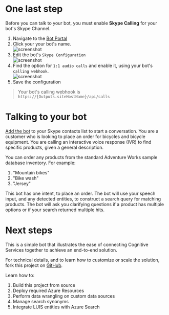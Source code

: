 # One last step
Before you can talk to your bot, you must enable **Skype Calling** for your bot's Skype Channel.

1. Navigate to the [Bot Portal][5]
1. Click your your bot's name.  
![screenshot][1]
1. Edit the bot's `Skype Configuration`  
![screenshot][2]
1. Find the option for `1:1 audio calls` and enable it, using your bot's `calling webhook`.  
![screenshot][3]
1. Save the configuration
> Your bot's calling webhook is `https://{Outputs.siteHostName}/api/calls`

# Talking to your bot
[Add the bot][6] to your Skype contacts list to start a conversation. You are a customer who is looking to place an order for bicycles and bicycle equipment. You are calling an interactive voice response (IVR) to find specific products, given a general description.

You can order any products from the standard Adventure Works sample database inventory. For example:
1. "Mountain bikes"
1. "Bike wash"
1. "Jersey"

This bot has one intent, to place an order. The bot will use your speech input, and any detected entities, to construct a search query for matching products. The bot will ask you clarifying questions if a product has multiple options or if your search returned multiple hits.

# Next steps
This is a simple bot that illustrates the ease of connecting Cognitive Services together to achieve an end-to-end solution.

For technical details, and to learn how to customize or scale the solution, fork this project on [GitHub][7].

Learn how to:
1. Build this project from source
1. Deploy required Azure Resources
1. Perform data wrangling on custom data sources
1. Manage search synonyms
1. Integrate LUIS entities with Azure Search

[1]: {PatternAssetBaseUrl}/skype-channel-01.png
[2]: {PatternAssetBaseUrl}/skype-channel-02.png
[3]: {PatternAssetBaseUrl}/skype-channel-03.png
[5]: https://dev.botframework.com/bots
[6]: https://join.skype.com/bot/{Outputs.appId}
[7]: https://github.com/Azure/cortana-intelligence-call-center-solution